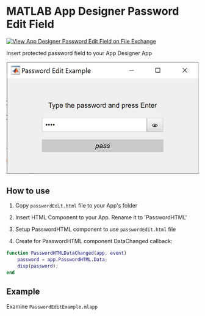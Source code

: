 # MATLAB App Designer Password Edit Field

[![View App Designer Password Edit Field on File Exchange](https://www.mathworks.com/matlabcentral/images/matlab-file-exchange.svg)](https://www.mathworks.com/matlabcentral/fileexchange/84852-app-designer-password-edit-field)

Insert protected password field to your App Designer App

![App-Designer-Password-Edit](/sample/app-designer-password-edit.png)


## How to use

1. Copy `passwordEdit.html` file to your App's folder

2. Insert HTML Component to your App. Rename it to 'PasswordHTML'

3. Setup PasswordHTML component to use `passwordEdit.html` file

4. Create for PasswordHTML component DataChanged callback:

```MATLAB
function PasswordHTMLDataChanged(app, event)
    password = app.PasswordHTML.Data;
    disp(password);
end
```


## Example

Examine `PasswordEditExample.mlapp`
